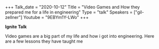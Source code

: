 +++
Talk_date = "2020-10-12"
Title = "Video Games and How they prepared me for a life in engineering"
Type = "talk"
Speakers = ["gil-zellner"]
Youtube = "9EBYm1Y-LWo"
+++

**Ignite Talk**

Video games are a big part of my life and how i got into engineering. 
Here are a few lessons they have taught me
